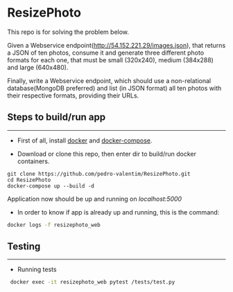 # ResizePhoto

This repo is for solving the problem below.

Given a Webservice endpoint(http://54.152.221.29/images.json), that returns a JSON of
ten photos, consume it and generate three different photo formats for each one, that must
be small (320x240), medium (384x288) and large (640x480).

Finally, write a Webservice endpoint, which should use a non-relational
database(MongoDB preferred) and list (in JSON format) all ten photos with their
respective formats, providing their URLs.

## Steps to build/run app
--------------------

- First of all, install [docker](https://docs.docker.com/engine/installation/) and [docker-compose](https://docs.docker.com/compose/install/).

- Download or clone this repo, then enter dir to build/run docker containers.
```
git clone https://github.com/pedro-valentim/ResizePhoto.git
cd ResizePhoto
docker-compose up --build -d
```

Application now should be up and running on *localhost:5000*

- In order to know if app is already up and running, this is the command:

```sh
docker logs -f resizephoto_web
```

## Testing
--------------------

- Running tests
```sh
 docker exec -it resizephoto_web pytest /tests/test.py
```
